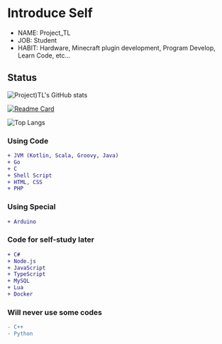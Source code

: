 # Introduce Self
* NAME: Project_TL
* JOB: Student
* HABIT: Hardware, Minecraft plugin development, Program Develop, Learn Code, etc...

## Status
![Project)TL's GitHub stats](https://github-readme-stats.vercel.app/api?username=ProjectTL12345&show_icons=true&theme=dark)

[![Readme Card](https://github-readme-stats.vercel.app/api/pin/?username=ProjectTL12345&repo=List&theme=dark)](https://github.com/ProjectTL12345/List)

![Top Langs](https://github-readme-stats.vercel.app/api/top-langs/?username=ProjectTL12345&langs_count=6&theme=dark)

### Using Code
```diff
+ JVM (Kotlin, Scala, Groovy, Java)
+ Go
+ C
+ Shell Script
+ HTML, CSS
+ PHP
```
### Using Special
```diff
+ Arduino
```

### Code for self-study later
```diff
+ C#
+ Node.js
+ JavaScript
+ TypeScript
+ MySQL
+ Lua
+ Docker
```

### Will never use some codes
```diff
- C++
- Python
```
